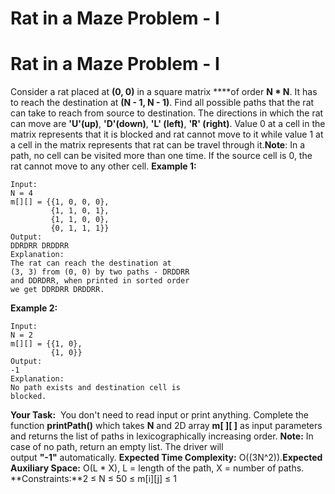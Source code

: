 # Rat in a Maze Problem - I

# Rat in a Maze Problem - I
Consider a rat placed at **(0, 0)** in a square matrix ****of order **N * N**. It has to reach the destination at **(N - 1, N - 1)**. Find all possible paths that the rat can take to reach from source to destination. The directions in which the rat can move are **'U'(up)**, **'D'(down)**, **'L' (left)**, **'R' (right)**. Value 0 at a cell in the matrix represents that it is blocked and rat cannot move to it while value 1 at a cell in the matrix represents that rat can be travel through it.**Note**: In a path, no cell can be visited more than one time. If the source cell is 0, the rat cannot move to any other cell.
**Example 1:**
```
Input:
N = 4
m[][] = {{1, 0, 0, 0},
         {1, 1, 0, 1},
         {1, 1, 0, 0},
         {0, 1, 1, 1}}
Output:
DDRDRR DRDDRR
Explanation:
The rat can reach the destination at
(3, 3) from (0, 0) by two paths - DRDDRR
and DDRDRR, when printed in sorted order
we get DDRDRR DRDDRR.
```
**Example 2:**
```
Input:
N = 2
m[][] = {{1, 0},
         {1, 0}}
Output:
-1
Explanation:
No path exists and destination cell is
blocked.
```
**Your Task:**  You don't need to read input or print anything. Complete the function **printPath()** which takes **N** and 2D array **m[ ][ ]** as input parameters and returns the list of paths in lexicographically increasing order. **Note:** In case of no path, return an empty list. The driver will output **"-1"** automatically.
**Expected Time Complexity:** O((3N^2)).**Expected Auxiliary Space:** O(L * X), L = length of the path, X = number of paths.
**Constraints:**2 ≤ N ≤ 50 ≤ m[i][j] ≤ 1